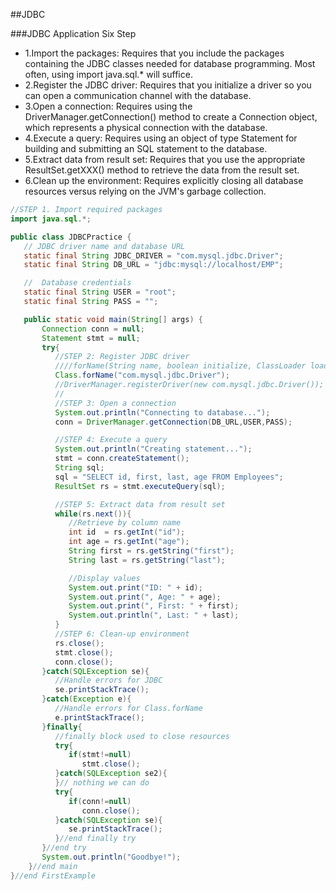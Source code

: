 ##JDBC

###JDBC Application Six Step
- 1.Import the packages: Requires that you include the packages containing the JDBC classes needed for database programming. Most often, using import java.sql.* will suffice.
- 2.Register the JDBC driver: Requires that you initialize a driver so you can open a communication channel with the database.
- 3.Open a connection: Requires using the DriverManager.getConnection() method to create a Connection object, which represents a physical connection with the database.
- 4.Execute a query: Requires using an object of type Statement for building and submitting an SQL statement to the database.
- 5.Extract data from result set: Requires that you use the appropriate ResultSet.getXXX() method to retrieve the data from the result set.
- 6.Clean up the environment: Requires explicitly closing all database resources versus relying on the JVM's garbage collection.

```java
//STEP 1. Import required packages
import java.sql.*;

public class JDBCPractice {
   // JDBC driver name and database URL
   static final String JDBC_DRIVER = "com.mysql.jdbc.Driver";
   static final String DB_URL = "jdbc:mysql://localhost/EMP";

   //  Database credentials
   static final String USER = "root";
   static final String PASS = "";

   public static void main(String[] args) {
	   Connection conn = null;
	   Statement stmt = null;
	   try{
	      //STEP 2: Register JDBC driver
	      ////forName(String name, boolean initialize, ClassLoader loader) method returns the Class object associated with the class or interface with the given string name, using the given class loader
	      Class.forName("com.mysql.jdbc.Driver");
	      //DriverManager.registerDriver(new com.mysql.jdbc.Driver());
	      //
	      //STEP 3: Open a connection
	      System.out.println("Connecting to database...");
	      conn = DriverManager.getConnection(DB_URL,USER,PASS);

	      //STEP 4: Execute a query
	      System.out.println("Creating statement...");
	      stmt = conn.createStatement();
	      String sql;
	      sql = "SELECT id, first, last, age FROM Employees";
	      ResultSet rs = stmt.executeQuery(sql);

	      //STEP 5: Extract data from result set
	      while(rs.next()){
	         //Retrieve by column name
	         int id  = rs.getInt("id");
	         int age = rs.getInt("age");
	         String first = rs.getString("first");
	         String last = rs.getString("last");

	         //Display values
	         System.out.print("ID: " + id);
	         System.out.print(", Age: " + age);
	         System.out.print(", First: " + first);
	         System.out.println(", Last: " + last);
	      }
	      //STEP 6: Clean-up environment
	      rs.close();
	      stmt.close();
	      conn.close();
	   }catch(SQLException se){
	      //Handle errors for JDBC
	      se.printStackTrace();
	   }catch(Exception e){
	      //Handle errors for Class.forName
	      e.printStackTrace();
	   }finally{
	      //finally block used to close resources
	      try{
	         if(stmt!=null)
	            stmt.close();
	      }catch(SQLException se2){
	      }// nothing we can do
	      try{
	         if(conn!=null)
	            conn.close();
	      }catch(SQLException se){
	         se.printStackTrace();
	      }//end finally try
	   }//end try
	   System.out.println("Goodbye!");
	}//end main
}//end FirstExample
```
